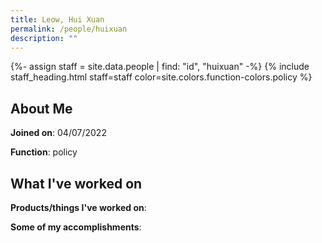 ```yaml
---
title: Leow, Hui Xuan
permalink: /people/huixuan
description: ""
---
```


{%- assign staff = site.data.people | find: "id", "huixuan" -%}
{% include staff_heading.html staff=staff color=site.colors.function-colors.policy %}

## About Me

**Joined on**: 04/07/2022

**Function**: policy

## What I've worked on

**Products/things I've worked on**:


**Some of my accomplishments**:

